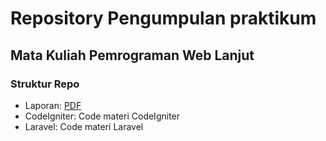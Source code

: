 # Repository Pengumpulan praktikum

## Mata Kuliah Pemrograman Web Lanjut

### Struktur Repo

- Laporan: [PDF](/Laporan/pdf/)
- CodeIgniter: Code materi CodeIgniter
- Laravel: Code materi Laravel

